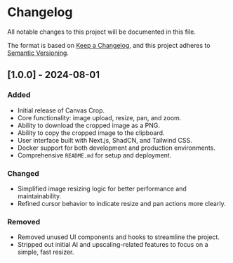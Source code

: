 # Changelog

All notable changes to this project will be documented in this file.

The format is based on [Keep a Changelog](https://keepachangelog.com/en/1.0.0/),
and this project adheres to [Semantic Versioning](https://semver.org/spec/v2.0.0.html).

## [1.0.0] - 2024-08-01

### Added
- Initial release of Canvas Crop.
- Core functionality: image upload, resize, pan, and zoom.
- Ability to download the cropped image as a PNG.
- Ability to copy the cropped image to the clipboard.
- User interface built with Next.js, ShadCN, and Tailwind CSS.
- Docker support for both development and production environments.
- Comprehensive `README.md` for setup and deployment.

### Changed
- Simplified image resizing logic for better performance and maintainability.
- Refined cursor behavior to indicate resize and pan actions more clearly.

### Removed
- Removed unused UI components and hooks to streamline the project.
- Stripped out initial AI and upscaling-related features to focus on a simple, fast resizer.
